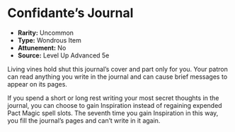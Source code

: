 # Confidante’s Journal

- **Rarity:** Uncommon
- **Type:** Wondrous Item
- **Attunement:** No
- **Source:** Level Up Advanced 5e

Living vines hold shut this journal’s cover and part only for you. Your patron can read anything you write in the journal and can cause brief messages to appear on its pages.

If you spend a short or long rest writing your most secret thoughts in the journal, you can choose to gain Inspiration instead of regaining expended Pact Magic spell slots. The seventh time you gain Inspiration in this way, you fill the journal’s pages and can’t write in it again.
